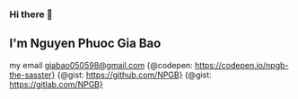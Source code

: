 
### Hi there 👋
## I'm Nguyen Phuoc Gia Bao


my email [giabao050598@gmail.com](mailto:giabao050598@gmail.com)
{@codepen: https://codepen.io/npgb-the-sasster}
{@gist: https://github.com/NPGB}
{@gist: https://gitlab.com/NPGB}

